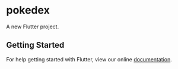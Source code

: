 # pokedex

A new Flutter project.

## Getting Started

For help getting started with Flutter, view our online
[documentation](https://flutter.io/).
